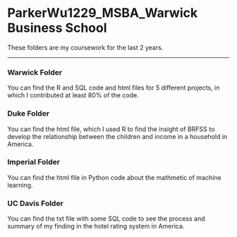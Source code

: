 # ParkerWu1229_MSBA_Warwick Business School

These folders are my coursework for the last 2 years.

---
### Warwick Folder
You can find the R and SQL code and html files for 5 different projects, in which I contributed at least 80% of the code. 

### Duke Folder
You can find the html file, which I used R to find the insight of BRFSS to develop the relationship between the children and income in a household in America.

### Imperial Folder
You can find the html file in Python code about the mathmetic of machine learning.

### UC Davis Folder
You can find the txt file with some SQL code to see the process and summary of my finding in the hotel rating system in America.
